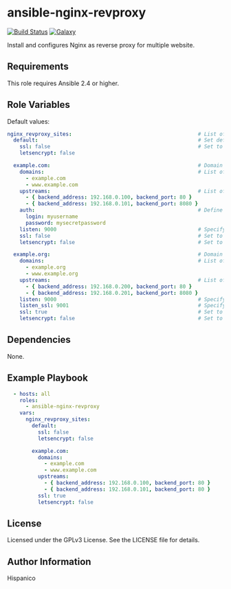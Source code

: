 ansible-nginx-revproxy
=========
[![Build Status](https://img.shields.io/travis/hispanico/ansible-nginx-revproxy.svg?style=flat-square)](https://travis-ci.org/hispanico/ansible-nginx-revproxy)
[![Galaxy](https://img.shields.io/badge/galaxy-hispanico.nginx--revproxy-blue.svg?style=flat-square)](https://galaxy.ansible.com/hispanico/nginx-revproxy/)

Install and configures Nginx as reverse proxy for multiple website.

Requirements
------------

This role requires Ansible 2.4 or higher.

Role Variables
--------------

Default values:

```yaml
nginx_revproxy_sites:                                         # List of sites to reverse proxy
  default:                                                    # Set defualt site to return 444 (Connection Closed Without Response)
    ssl: false                                                # Set to True if you want to redirect http to https
    letsencrypt: false

  example.com:                                                # Domain name
    domains:                                                  # List of server_name aliases
      - example.com
      - www.example.com
    upstreams:                                                # List of Upstreams
      - { backend_address: 192.168.0.100, backend_port: 80 }
      - { backend_address: 192.168.0.101, backend_port: 8080 }
    auth:                                                     # Define this block for a single HTTP user/password, or leave undefined for unauthenticated vhosts
      login: myusername
      password: mysecretpassword
    listen: 9000                                              # Specify which port you want to listen to with clear HTTP, or leave undefined for 80
    ssl: false                                                # Set to True if you want to redirect http to https
    letsencrypt: false                                        # Set to True if you are using hispanico.letsencrypt-nginx-revproxy role

  example.org:                                                # Domain name
    domains:                                                  # List of server_name aliases
      - example.org
      - www.example.org
    upstreams:                                                # List of Upstreams
      - { backend_address: 192.168.0.200, backend_port: 80 }
      - { backend_address: 192.168.0.201, backend_port: 8080 }
    listen: 9000                                              # Specify which port you want to listen to with clear HTTP, or leave undefined for 80
    listen_ssl: 9001                                          # Specify which port you want to listen to with HTTPS, or leave undefined for 443
    ssl: true                                                 # Set to True if you want to redirect http to https
    letsencrypt: false                                        # Set to True if you are using hispanico.letsencrypt-nginx-revproxy role
```

Dependencies
------------

None.

Example Playbook
----------------

```yaml
  - hosts: all
    roles:
      - ansible-nginx-revproxy
    vars:
      nginx_revproxy_sites:
        default:
          ssl: false
          letsencrypt: false

        example.com:
          domains:
            - example.com
            - www.example.com
          upstreams:
            - { backend_address: 192.168.0.100, backend_port: 80 }
            - { backend_address: 192.168.0.101, backend_port: 80 }
          ssl: true
          letsencrypt: false
```

License
-------

Licensed under the GPLv3 License. See the LICENSE file for details.

Author Information
------------------

Hispanico
